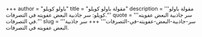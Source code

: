+++
author = "باولو كويلو"
title = "مقولة باولو كويلو"
description = '''مقولة باولو كويلو: سر جاذبية البعض عفويته في التصرفات.'''
quote = '''سر جاذبية البعض عفويته في التصرفات.'''
slug = '''سر-جاذبية-البعض-عفويته-في-التصرفات'''
+++
سر جاذبية البعض عفويته في التصرفات.
